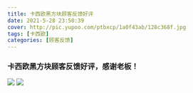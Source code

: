 ```yaml
---
title: 卡西欧黑方块顾客反馈好评
date: 2021-5-28 23:50:39
cover: http://pic.yupoo.com/ptbxcp/1a0f43ab/128c368f.jpg
tags: [卡西欧]
categories: [顾客反馈]
---
```


###  卡西欧黑方块顾客反馈好评，感谢老板！
![](http://pic.yupoo.com/ptbxcp/924d124b/44a70a74.jpg)
![](http://pic.yupoo.com/ptbxcp/1a0f43ab/128c368f.jpg)
